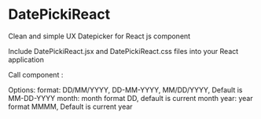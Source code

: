 # DatePickiReact
Clean and simple UX Datepicker for React js component


Include DatePickiReact.jsx and DatePickiReact.css files into your React application

Call component : <DatePickiReact month="07" year="2017" format="MM/DD/YYYY"></DatePickiReact>


Options:
  format: DD/MM/YYYY, DD-MM-YYYY, MM/DD/YYYY, Default is MM-DD-YYYY
  month: month format DD, default is current month
  year: year format MMMM, Default is current year
